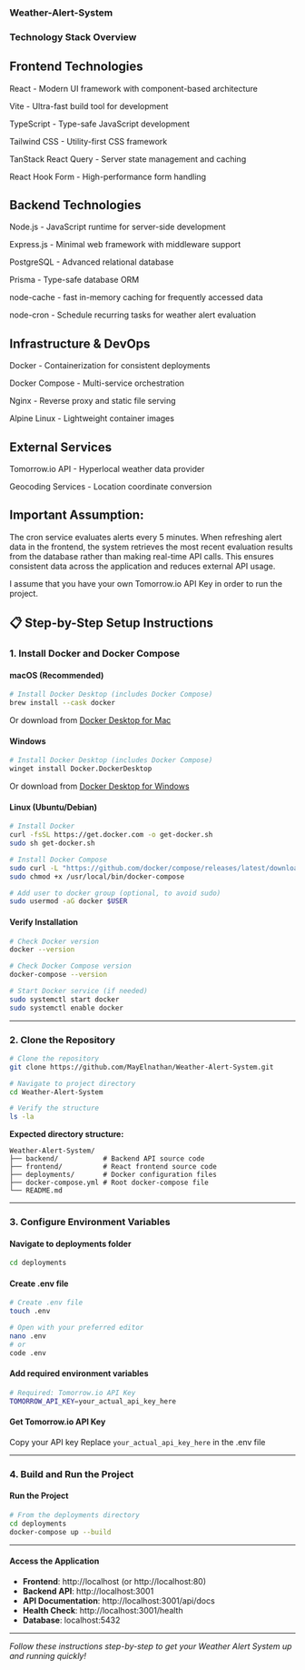 ### Weather-Alert-System

### Technology Stack Overview

## Frontend Technologies
React - Modern UI framework with component-based architecture

Vite - Ultra-fast build tool for development

TypeScript - Type-safe JavaScript development

Tailwind CSS - Utility-first CSS framework

TanStack React Query - Server state management and caching

React Hook Form - High-performance form handling


## Backend Technologies
Node.js - JavaScript runtime for server-side development

Express.js - Minimal web framework with middleware support

PostgreSQL - Advanced relational database

Prisma - Type-safe database ORM

node-cache - fast in-memory caching for frequently accessed data

node-cron - Schedule recurring tasks for weather alert evaluation


## Infrastructure & DevOps
Docker - Containerization for consistent deployments

Docker Compose - Multi-service orchestration

Nginx - Reverse proxy and static file serving

Alpine Linux - Lightweight container images


## External Services
Tomorrow.io API - Hyperlocal weather data provider

Geocoding Services - Location coordinate conversion

## **Important Assumption**: 
The cron service evaluates alerts every 5 minutes. When refreshing alert data in the frontend, the system retrieves the most recent evaluation results from the database rather than making real-time API calls. This ensures consistent data across the application and reduces external API usage.

I assume that you have your own Tomorrow.io API Key in order to run the project.



## 📋 Step-by-Step Setup Instructions

### 1. Install Docker and Docker Compose

#### **macOS (Recommended)**
```bash
# Install Docker Desktop (includes Docker Compose)
brew install --cask docker
```
Or download from [Docker Desktop for Mac](https://docs.docker.com/desktop/install/mac-install/)

#### **Windows**
```bash
# Install Docker Desktop (includes Docker Compose)
winget install Docker.DockerDesktop
```
Or download from [Docker Desktop for Windows](https://docs.docker.com/desktop/install/windows-install/)

#### **Linux (Ubuntu/Debian)**
```bash
# Install Docker
curl -fsSL https://get.docker.com -o get-docker.sh
sudo sh get-docker.sh

# Install Docker Compose
sudo curl -L "https://github.com/docker/compose/releases/latest/download/docker-compose-$(uname -s)-$(uname -m)" -o /usr/local/bin/docker-compose
sudo chmod +x /usr/local/bin/docker-compose

# Add user to docker group (optional, to avoid sudo)
sudo usermod -aG docker $USER
```

#### **Verify Installation**
```bash
# Check Docker version
docker --version

# Check Docker Compose version
docker-compose --version

# Start Docker service (if needed)
sudo systemctl start docker
sudo systemctl enable docker
```

---

### 2. Clone the Repository

```bash
# Clone the repository
git clone https://github.com/MayElnathan/Weather-Alert-System.git

# Navigate to project directory
cd Weather-Alert-System

# Verify the structure
ls -la
```

**Expected directory structure:**
```
Weather-Alert-System/
├── backend/           # Backend API source code
├── frontend/          # React frontend source code
├── deployments/       # Docker configuration files
├── docker-compose.yml # Root docker-compose file
└── README.md
```

---

### 3. Configure Environment Variables

#### **Navigate to deployments folder**
```bash
cd deployments
```

#### **Create .env file**
```bash
# Create .env file
touch .env

# Open with your preferred editor
nano .env
# or
code .env
```

#### **Add required environment variables**
```bash
# Required: Tomorrow.io API Key
TOMORROW_API_KEY=your_actual_api_key_here
```

#### **Get Tomorrow.io API Key**
Copy your API key
Replace `your_actual_api_key_here` in the .env file

---

### 4. Build and Run the Project

#### **Run the Project**
```bash
# From the deployments directory
cd deployments
docker-compose up --build
```

---

#### **Access the Application**
- **Frontend**: http://localhost (or http://localhost:80)
- **Backend API**: http://localhost:3001
- **API Documentation**: http://localhost:3001/api/docs
- **Health Check**: http://localhost:3001/health
- **Database**: localhost:5432

---


*Follow these instructions step-by-step to get your Weather Alert System up and running quickly!*



